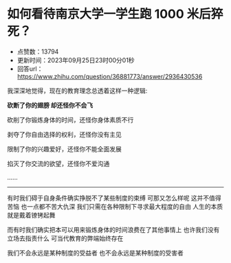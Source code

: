 # 如何看待南京大学一学生跑 1000 米后猝死？
- 点赞数：13794
- 更新时间：2023年09月25日23时00分01秒
- 回答url：https://www.zhihu.com/question/36881773/answer/2936430536
<body>
 <p data-pid="PPN0k82Y">我深深地觉得，现在的教育理念总透着这样一种逻辑:</p>
 <p data-pid="RC3NOwDX"><b>砍断了你的翅膀 却还怪你不会飞</b></p>
 <p data-pid="ooLfaqFE">砍削了你锻炼身体的时间，还怪你身体素质不行</p>
 <p data-pid="8ClhlHBY">剥夺了你自由选择的权利，还怪你没有主见</p>
 <p data-pid="n6Je74iU">限制了你的兴趣爱好，还怪你不能全面发展</p>
 <p data-pid="90OubJKM">掐灭了你交流的欲望，还怪你不爱沟通</p>
 <p data-pid="WpJclxRG">......</p>
 <hr>
 <p data-pid="pxT1yL4S">有时我们碍于自身条件确实挣脱不了某些制度的束缚 可那又怎么样呢 这并不值得苦恼 也一点都不苦大仇深 我们只需在各种限制下寻求最大程度的自由 人生的本质就是戴着镣铐起舞</p>
 <p data-pid="lwSibsOe">而有时我们确实把本可以用来锻炼身体的时间浪费在了其他事情上 也许我们没有立场去指责什么 可当代教育的弊端始终存在</p>
 <p data-pid="LPA79hNs">我们不会永远是某种制度的受益者 也不会永远是某种制度的受害者</p>
</body>